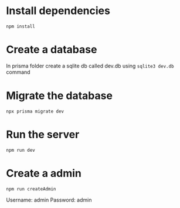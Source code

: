 # Install dependencies

`npm install`

# Create a database

In prisma folder create a sqlite db called dev.db using `sqlite3 dev.db` command

# Migrate the database

`npx prisma migrate dev`

# Run the server

`npm run dev`

# Create a admin

`npm run createAdmin`

Username: admin
Password: admin
